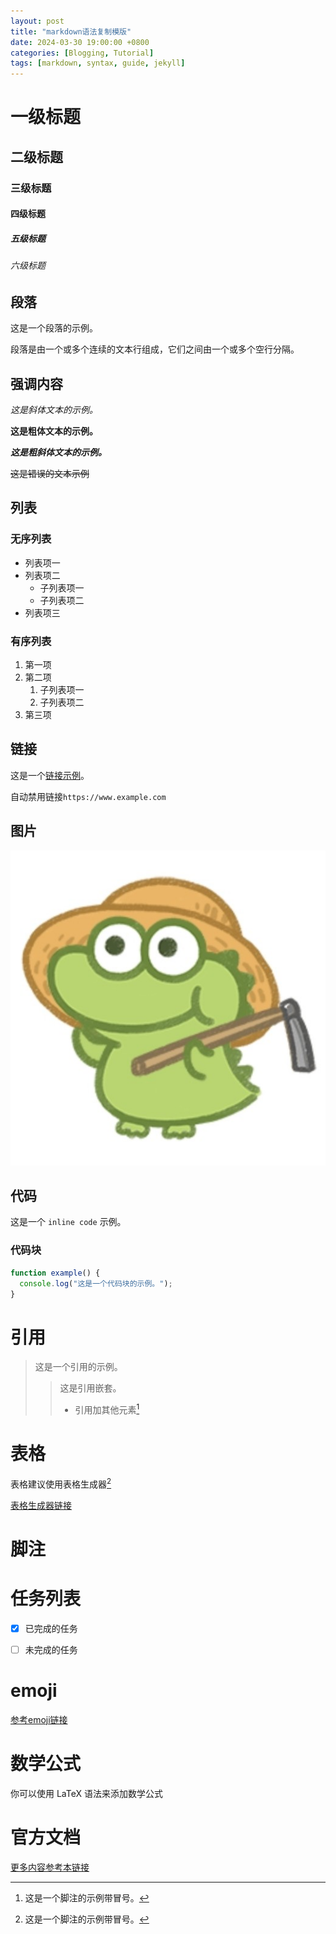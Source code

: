 ```yaml
---
layout: post
title: "markdown语法复制模版"
date: 2024-03-30 19:00:00 +0800
categories: [Blogging, Tutorial]
tags: [markdown, syntax, guide, jekyll]
---
```


# 一级标题

## 二级标题

### 三级标题

#### 四级标题

##### 五级标题

###### 六级标题

## 段落

这是一个段落的示例。

段落是由一个或多个连续的文本行组成，它们之间由一个或多个空行分隔。

## 强调内容

*这是斜体文本的示例。*

**这是粗体文本的示例。**

***这是粗斜体文本的示例。***

~~这是错误的文本示例~~

## 列表

### 无序列表

- 列表项一
- 列表项二
  - 子列表项一
  - 子列表项二
- 列表项三

### 有序列表

1. 第一项
2. 第二项
   1. 子列表项一
   2. 子列表项二
3. 第三项

## 链接

这是一个[链接示例](https://example.com)。

自动禁用链接`https://www.example.com`

## 图片

![这是图片的替代文本](/assets/img/avatar.png)

## 代码

这是一个 `inline code` 示例。

### 代码块

```javascript
function example() {
  console.log("这是一个代码块的示例。");
}
```

# 引用
> 这是一个引用的示例。
>> 这是引用嵌套。
>> - 引用加其他元素[^1]

# 表格

表格建议使用表格生成器[^1]

[表格生成器链接](https://www.tablesgenerator.com/markdown_tables)

# 脚注

[^1]:这是一个脚注的示例带冒号。

# 任务列表

- [x] 已完成的任务

- [ ] 未完成的任务

# emoji

[参考emoji链接](https://gist.github.com/rxaviers/7360908)

# 数学公式
你可以使用 LaTeX 语法来添加数学公式

# 官方文档
[更多内容参考本链接](https://markdown.com.cn/)




